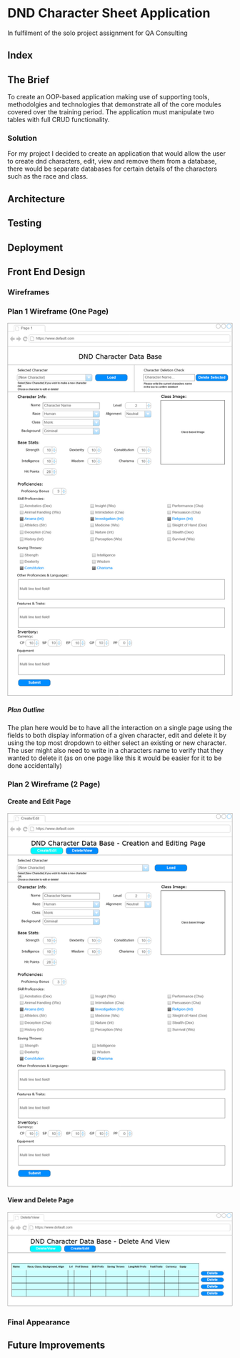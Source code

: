 # DND Character Sheet Application

In fulfilment of the solo project assignment for QA Consulting

## Index


## The Brief
To create an OOP-based application making use of supporting tools, methodolgies and technologies that demonstrate all of the core modules covered over the training period.
The application must manipulate two tables with full CRUD functionality.
### Solution
For my project I decided to create an application that would allow the user to create dnd characters, edit, view and remove them from a database, there would be separate databases for certain details of the characters such as the race and class.
## Architecture

## Testing

## Deployment

## Front End Design
### Wireframes
### Plan 1 Wireframe (One Page)
![Plan1Wireframe](/Documentation/DNDPagePlanv2.jpg)
##### Plan Outline
The plan here would be to have all the interaction on a single page using the fields to both display information of a given character, edit and delete it by using the top most dropdown to either select an existing or new character. The user might also need to write in a characters name to verify that they wanted to delete it (as on one page like this it would be easier for it to be done accidentally)
### Plan 2 Wireframe (2 Page)
#### Create and Edit Page
![Plan2Wireframe1](/Documentation/DNDPagePlanAlternate1_Create_Edit.jpg)
#### View and Delete Page
![Plan2Wireframe2](/Documentation/DNDPagePlanAlternate1_View_Delete.jpg)

### Final Appearance

## Future Improvements
